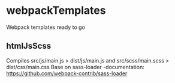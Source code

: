 # webpackTemplates
Webpack templates ready to go

## htmlJsScss
Compiles src/js/main.js > dist/js/main.js and src/scss/main.scss > dist/css/main.css
Base on sass-loader -documentation: https://github.com/webpack-contrib/sass-loader